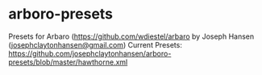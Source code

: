 # arboro-presets
Presets for Arbaro (https://github.com/wdiestel/arbaro by Joseph Hansen (josephclaytonhansen@gmail.com)
Current Presets: https://github.com/josephclaytonhansen/arboro-presets/blob/master/hawthorne.xml
